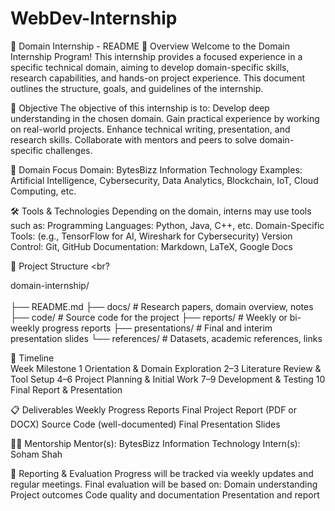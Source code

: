 # WebDev-Internship

📘 Domain Internship - README
📌 Overview
Welcome to the Domain Internship Program! This internship provides a focused experience in a specific technical domain, aiming to develop domain-specific skills, research capabilities, and hands-on project experience. This document outlines the structure, goals, and guidelines of the internship.

🎯 Objective
The objective of this internship is to:
Develop deep understanding in the chosen domain.
Gain practical experience by working on real-world projects.
Enhance technical writing, presentation, and research skills.
Collaborate with mentors and peers to solve domain-specific challenges.

🧠 Domain Focus
Domain: BytesBizz Information Technology
Examples: Artificial Intelligence, Cybersecurity, Data Analytics, Blockchain, IoT, Cloud Computing, etc.

🛠️ Tools & Technologies
Depending on the domain, interns may use tools such as:
Programming Languages: Python, Java, C++, etc.
Domain-Specific Tools: (e.g., TensorFlow for AI, Wireshark for Cybersecurity)
Version Control: Git, GitHub
Documentation: Markdown, LaTeX, Google Docs

📁 Project Structure <br?

domain-internship/ <br><br>
├── README.md
├── docs/              # Research papers, domain overview, notes
├── code/              # Source code for the project
├── reports/           # Weekly or bi-weekly progress reports
├── presentations/     # Final and interim presentation slides
└── references/        # Datasets, academic references, links


📅 Timeline <br>
Week	Milestone
1	Orientation & Domain Exploration
2–3	Literature Review & Tool Setup
4–6	Project Planning & Initial Work
7–9	Development & Testing
10	Final Report & Presentation

📋 Deliverables
Weekly Progress Reports
Final Project Report (PDF or DOCX)
Source Code (well-documented)
Final Presentation Slides

👨‍🏫 Mentorship
Mentor(s): BytesBizz Information Technology
Intern(s): Soham Shah

📝 Reporting & Evaluation
Progress will be tracked via weekly updates and regular meetings. Final evaluation will be based on:
Domain understanding
Project outcomes
Code quality and documentation
Presentation and report


